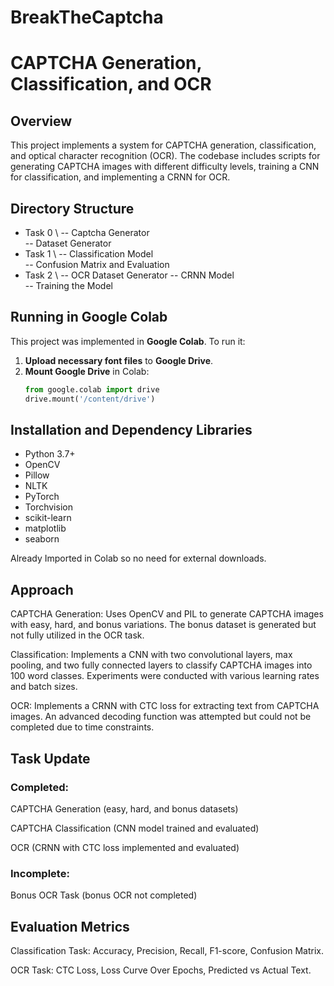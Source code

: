 # BreakTheCaptcha
# CAPTCHA Generation, Classification, and OCR

## Overview
This project implements a system for CAPTCHA generation, classification, and optical character recognition (OCR). The codebase includes scripts for generating CAPTCHA images with different difficulty levels, training a CNN for classification, and implementing a CRNN for OCR.

## Directory Structure
- Task 0 \ -- Captcha Generator\
         -- Dataset Generator
- Task 1 \ -- Classification Model \
         -- Confusion Matrix and Evaluation
- Task 2 \ -- OCR Dataset Generator
         -- CRNN Model \
         -- Training the Model
         
## Running in Google Colab
This project was implemented in **Google Colab**. To run it:
1. **Upload necessary font files** to **Google Drive**.
2. **Mount Google Drive** in Colab:
   ```python
   from google.colab import drive
   drive.mount('/content/drive')

## Installation and Dependency Libraries
- Python 3.7+
- OpenCV
- Pillow
- NLTK
- PyTorch
- Torchvision
- scikit-learn
- matplotlib
- seaborn

Already Imported in Colab so no need for external downloads.

## Approach
CAPTCHA Generation: Uses OpenCV and PIL to generate CAPTCHA images with easy, hard, and bonus variations. The bonus dataset is generated but not fully utilized in the OCR task.

Classification: Implements a CNN with two convolutional layers, max pooling, and two fully connected layers to classify CAPTCHA images into 100 word classes. Experiments were conducted with various learning rates and batch sizes.

OCR: Implements a CRNN with CTC loss for extracting text from CAPTCHA images. An advanced decoding function was attempted but could not be completed due to time constraints.

## Task Update

### Completed:

CAPTCHA Generation (easy, hard, and bonus datasets)

CAPTCHA Classification (CNN model trained and evaluated)

OCR (CRNN with CTC loss implemented and evaluated)

### Incomplete:

Bonus OCR Task (bonus OCR not completed)

## Evaluation Metrics

Classification Task: Accuracy, Precision, Recall, F1-score, Confusion Matrix.

OCR Task: CTC Loss, Loss Curve Over Epochs, Predicted vs Actual Text.



